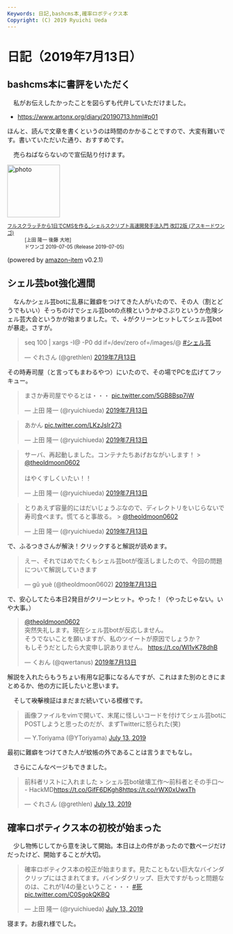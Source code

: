 ```yaml
---
Keywords: 日記,bashcms本,確率ロボティクス本
Copyright: (C) 2019 Ryuichi Ueda
---
```


# 日記（2019年7月13日）

## bashcms本に書評をいただく

　私がお伝えしたかったことを図らずも代弁していただけました。

* https://www.artonx.org/diary/20190713.html#p01

ほんと、読んで文章を書くというのは時間のかかることですので、大変有難いです。書いていただいた通り、おすすめです。

　売らねばならないので宣伝貼り付けます。

<div class="card">
  <div class="row no-gutters">
    <div class="col-md-2">
      <a class="item url" href="https://www.amazon.co.jp/exec/obidos/ASIN/B07TSZZPWN/ryuichiueda-22"><img src="https://images-fe.ssl-images-amazon.com/images/I/51H%2B4kUhbFL._SL160_.jpg" width="121" alt="photo"></a>
    </div>
    <div class="col-md-10">
      <div class="card-body">
        <dl class="fn" style="font-size:80%">
          <dt><a href="https://www.amazon.co.jp/exec/obidos/ASIN/B07TSZZPWN/ryuichiueda-22">フルスクラッチから1日でCMSを作る_シェルスクリプト高速開発手法入門 改訂2版 (アスキードワンゴ)</a></dt>
          <dd>[上田 隆一 後藤 大地]</dd>
          <dd>ドワンゴ 2019-07-05 (Release 2019-07-05)</dd>
        </dl>
        <p class="powered-by" >(powered by <a href="https://github.com/spiegel-im-spiegel/amazon-item" >amazon-item</a> v0.2.1)</p>
      </div>
    </div>
  </div>
</div>


## シェル芸bot強化週間

　なんかシェル芸botに乱暴に難癖をつけてきた人がいたので、その人（割とどうでもいい）そっちのけでシェル芸botの点検というかゆさぶりというか危険シェル芸大会というかが始まりました。で、↓がクリーンヒットしてシェル芸botが暴走。さすが。

<blockquote class="twitter-tweet" data-lang="ja"><p lang="en" dir="ltr">seq 100 | xargs -I@ -P0 dd if=/dev/zero of=/images/@ <a href="https://twitter.com/hashtag/%E3%82%B7%E3%82%A7%E3%83%AB%E8%8A%B8?src=hash&amp;ref_src=twsrc%5Etfw">#シェル芸</a></p>&mdash; ぐれさん (@grethlen) <a href="https://twitter.com/grethlen/status/1149876657672597505?ref_src=twsrc%5Etfw">2019年7月13日</a></blockquote>
<script async src="https://platform.twitter.com/widgets.js" charset="utf-8"></script>

その時寿司屋（と言ってもまわるやつ）にいたので、その場でPCを広げてフッキュー。

<blockquote class="twitter-tweet" data-lang="ja"><p lang="ja" dir="ltr">まさか寿司屋でやるとは・・・ <a href="https://t.co/5GB8Bsp7iW">pic.twitter.com/5GB8Bsp7iW</a></p>&mdash; 上田 隆一 (@ryuichiueda) <a href="https://twitter.com/ryuichiueda/status/1149878405199826950?ref_src=twsrc%5Etfw">2019年7月13日</a></blockquote>
<script async src="https://platform.twitter.com/widgets.js" charset="utf-8"></script>

<blockquote class="twitter-tweet" data-lang="ja"><p lang="ja" dir="ltr">あかん <a href="https://t.co/LKzJsIr273">pic.twitter.com/LKzJsIr273</a></p>&mdash; 上田 隆一 (@ryuichiueda) <a href="https://twitter.com/ryuichiueda/status/1149879162762489856?ref_src=twsrc%5Etfw">2019年7月13日</a></blockquote>
<script async src="https://platform.twitter.com/widgets.js" charset="utf-8"></script>

<blockquote class="twitter-tweet" data-lang="ja"><p lang="ja" dir="ltr">サーバ、再起動しました。コンテナたちあげおながいします！ &gt; <a href="https://twitter.com/theoldmoon0602?ref_src=twsrc%5Etfw">@theoldmoon0602</a> <br><br>はやくすしくいたい！！</p>&mdash; 上田 隆一 (@ryuichiueda) <a href="https://twitter.com/ryuichiueda/status/1149879519358025728?ref_src=twsrc%5Etfw">2019年7月13日</a></blockquote>
<script async src="https://platform.twitter.com/widgets.js" charset="utf-8"></script>

<blockquote class="twitter-tweet" data-lang="ja"><p lang="ja" dir="ltr">とりあえず容量的にはだいじょうぶなので、ディレクトリをいじらないで寿司食べます。慌てると事故る。 &gt; <a href="https://twitter.com/theoldmoon0602?ref_src=twsrc%5Etfw">@theoldmoon0602</a></p>&mdash; 上田 隆一 (@ryuichiueda) <a href="https://twitter.com/ryuichiueda/status/1149879778247188480?ref_src=twsrc%5Etfw">2019年7月13日</a></blockquote>
<script async src="https://platform.twitter.com/widgets.js" charset="utf-8"></script>


で、ふるつきさんが解決！クリックすると解説が読めます。

<blockquote class="twitter-tweet" data-lang="ja"><p lang="ja" dir="ltr">えー、それではめでたくもシェル芸botが復活しましたので、今回の問題について解説していきます</p>&mdash; gǔ yuè (@theoldmoon0602) <a href="https://twitter.com/theoldmoon0602/status/1149916541942554624?ref_src=twsrc%5Etfw">2019年7月13日</a></blockquote>
<script async src="https://platform.twitter.com/widgets.js" charset="utf-8"></script>


で、安心してたら本日2発目がクリーンヒット。やった！（やったじゃない。いや大事。）

<blockquote class="twitter-tweet" data-lang="ja"><p lang="ja" dir="ltr"><a href="https://twitter.com/theoldmoon0602?ref_src=twsrc%5Etfw">@theoldmoon0602</a> <br>突然失礼します。現在シェル芸botが反応しません。<br>そうでないことを願いますが、私のツイートが原因でしょうか？<br>もしそうだとしたら大変申し訳ありません。 <a href="https://t.co/Wl1vK78dhB">https://t.co/Wl1vK78dhB</a></p>&mdash; くおん (@qwertanus) <a href="https://twitter.com/qwertanus/status/1149946761772879872?ref_src=twsrc%5Etfw">2019年7月13日</a></blockquote>
<script async src="https://platform.twitter.com/widgets.js" charset="utf-8"></script>


解説を入れたらもうちょい有用な記事になるんですが、これはまた別のときにまとめるか、他の方に託したいと思います。


　そして~~攻撃~~検証はまだまだ続いている模様です。

<blockquote class="twitter-tweet" data-partner="tweetdeck"><p lang="ja" dir="ltr">画像ファイルをvimで開いて、末尾に怪しいコードを付けてシェル芸botにPOSTしようと思ったのだが、まずTwitterに怒られた(笑)</p>&mdash; Y.Toriyama (@YToriyama) <a href="https://twitter.com/YToriyama/status/1150053308419043328?ref_src=twsrc%5Etfw">July 13, 2019</a></blockquote>
<script async src="https://platform.twitter.com/widgets.js" charset="utf-8"></script>

最初に難癖をつけてきた人が蚊帳の外であることは言うまでもなし。


　さらにこんなページもできました。

<blockquote class="twitter-tweet" data-partner="tweetdeck"><p lang="ja" dir="ltr">前科者リストに入れました &gt; シェル芸bot破壊工作〜前科者とその手口〜 - HackMD<a href="https://t.co/GifF6DKgh8">https://t.co/GifF6DKgh8</a><a href="https://t.co/rWX0xUwxTh">https://t.co/rWX0xUwxTh</a></p>&mdash; ぐれさん (@grethlen) <a href="https://twitter.com/grethlen/status/1150020773584801798?ref_src=twsrc%5Etfw">July 13, 2019</a></blockquote>
<script async src="https://platform.twitter.com/widgets.js" charset="utf-8"></script>


## 確率ロボティクス本の初校が始まった

　少し物怖じしてから意を決して開始。本日は上の件があったので数ページだけだったけど、開始することが大切。

<blockquote class="twitter-tweet" data-partner="tweetdeck"><p lang="ja" dir="ltr">確率ロボティクス本の校正が始まります。見たこともない巨大なバインダクリップにはさまれてます。バインダクリップ、巨大ですがもっと問題なのは、これが1/4の量ということ・・・ <a href="https://twitter.com/hashtag/%E6%AD%BB?src=hash&amp;ref_src=twsrc%5Etfw">#死</a> <a href="https://t.co/C0SgokQKBQ">pic.twitter.com/C0SgokQKBQ</a></p>&mdash; 上田 隆一 (@ryuichiueda) <a href="https://twitter.com/ryuichiueda/status/1149923720867139585?ref_src=twsrc%5Etfw">July 13, 2019</a></blockquote>
<script async src="https://platform.twitter.com/widgets.js" charset="utf-8"></script>


寝ます。お疲れ様でした。
